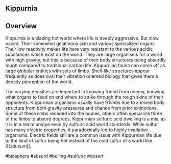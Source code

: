 ## Kippurnia

## Overview

Kippurnia is a blazing hot world where life is deeply aggressive.  But slow paced.  Their somewhat gelatinous skin and various specialized organs.  Their low reactivity makes life here very resistant to the various acidic substances which exist on the world.  They are large organisms for a world with high gravity, but this is because of their body structures being absurdly tough compared to traditional carbon life.  Kippurnian fauna can come off as large globular entities with sets of limbs.  Shell-like structures appear frequently as does  oval their vibration oriented biology that gives them a density perception of the world.  

The varying densities are important in knowing friend from enemy, knowing what organs to feed on and where to strike through the rough skins of their opponents.  Kippurnian organisms usually have 9 limbs due to a mixed body structure from both gravity pressures and chance from prior extinctions.  Some of these limbs receded into the bodies, others often specialize three of the limbs to absurd degrees.  Kippurnian sulfuric acid dwelling is a mix, as it is in a realm unique even by sulfuric acid world standards.  While sulfur has many electric properties, it paradoxically led to highly insulative organisms.  Electric fields still are a common issue with Kippurnian life due to the kind of sulfur being hot instead of the cold sulfur of a world like [[Liduzum]].

#biosphere 
#absurd 
#boiling 
#sulfuric 
#desert 